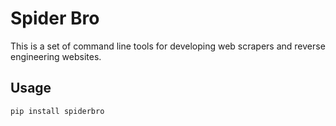 # Spider Bro

This is a set of command line tools for developing web scrapers and reverse engineering websites.

## Usage

    pip install spiderbro